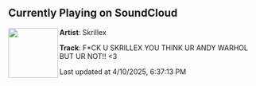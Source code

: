 ## Currently Playing on SoundCloud

[<img align="left" width="100" src="https://i1.sndcdn.com/artworks-ihQbbzlhqfuwQRlf-pfEWgQ-t500x500.png">](https://soundcloud.com/skrillex/fck-u-skrillex-you-think-ur-andy-warhol-but-ur-not)

**Artist**: Skrillex 

**Track**: F*CK U SKRILLEX YOU THINK UR ANDY WARHOL BUT UR NOT!! <3

Last updated at 4/10/2025, 6:37:13 PM
